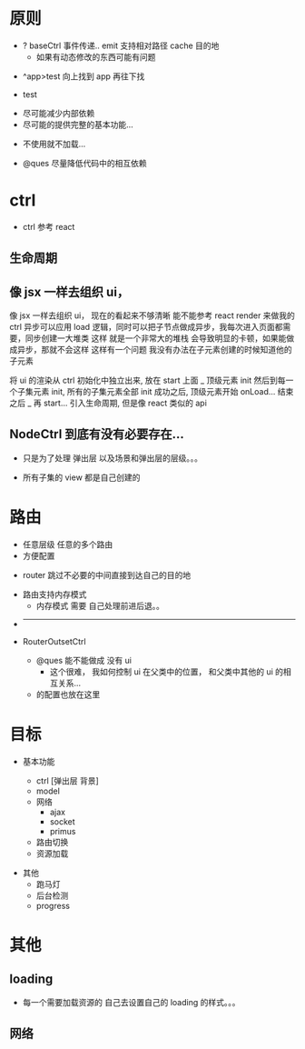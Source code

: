 # 原则

-   ? baseCtrl 事件传递.. emit 支持相对路径 cache 目的地
    -   如果有动态修改的东西可能有问题

*   ^app>test 向上找到 app 再往下找

-   test

*   尽可能减少内部依赖
*   尽可能的提供完整的基本功能...

-   不使用就不加载...

*   @ques 尽量降低代码中的相互依赖

# ctrl

-   ctrl 参考 react

## 生命周期

## 像 jsx 一样去组织 ui，

像 jsx 一样去组织 ui， 现在的看起来不够清晰
能不能参考 react render 来做我的 ctrl 异步可以应用 load 逻辑，同时可以把子节点做成异步，我每次进入页面都需要，同步创建一大堆类 这样 就是一个非常大的堆栈 会导致明显的卡顿，如果能做成异步，那就不会这样 这样有一个问题 我没有办法在子元素创建的时候知道他的子元素

将 ui 的渲染从 ctrl 初始化中独立出来, 放在 start 上面
_ 顶级元素 init 然后到每一个子集元素 init, 所有的子集元素全部 init 成功之后, 顶级元素开始 onLoad... 结束之后
_ 再 start... 引入生命周期, 但是像 react 类似的 api

## NodeCtrl 到底有没有必要存在...

-   只是为了处理 弹出层 以及场景和弹出层的层级。。。

-   所有子集的 view 都是自己创建的

# 路由

-   任意层级 任意的多个路由
-   方便配置

*   router 跳过不必要的中间直接到达自己的目的地

-   路由支持内存模式
    -   内存模式 需要 自己处理前进后退。。

*   ---

-   RouterOutsetCtrl

    -   @ques 能不能做成 没有 ui
        -   这个很难， 我如何控制 ui 在父类中的位置， 和父类中其他的 ui 的相互关系...

    *   的配置也放在这里

# 目标

-   基本功能

    -   ctrl [弹出层 背景]
    -   model

    *   网络
        -   ajax
        -   socket
        -   primus

    -   路由切换
    -   资源加载

*   其他
    -   跑马灯
    -   后台检测
    *   progress

# 其他

## loading

-   每一个需要加载资源的 自己去设置自己的 loading 的样式。。。

## 网络
